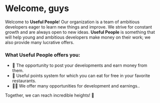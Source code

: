 # Welcome, guys
Welcome to **Useful People**!
Our organization is a team of ambitious developers eager to learn new things and improve.
We strive for constant growth and are always open to new ideas.
**Useful People** is something that will help young and ambitious developers make money on their work; we also provide many lucrative offers.

### What Useful People offers you:
- 🌟 The opportunity to post your developments and earn money from them.
- 🌈 Useful points system for which you can eat for free in your favorite restaurants.
- 👩‍💻 We offer many opportunities for development and earnings..
  
Together, we can reach incredible heights! 💪
